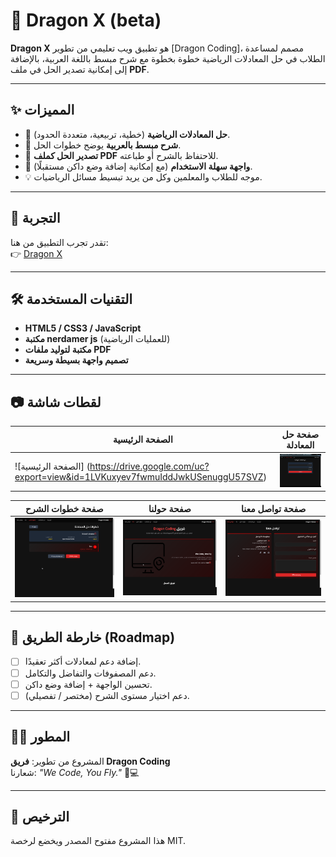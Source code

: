# 🐉 Dragon X (beta)

**Dragon X** هو تطبيق ويب تعليمي من تطوير [Dragon Coding]، مصمم لمساعدة الطلاب في حل المعادلات الرياضية خطوة بخطوة مع شرح مبسط باللغة العربية، بالإضافة إلى إمكانية تصدير الحل في ملف **PDF**.

---

## ✨ المميزات

- 🔢 **حل المعادلات الرياضية** (خطية، تربيعية، متعددة الحدود).
- 📝 **شرح مبسط بالعربية** يوضح خطوات الحل.
- 📄 **تصدير الحل كملف PDF** للاحتفاظ بالشرح أو طباعته.
- 🌙 **واجهة سهلة الاستخدام** (مع إمكانية إضافة وضع داكن مستقبلًا).
- 💡 موجه للطلاب والمعلمين وكل من يريد تبسيط مسائل الرياضيات.

---

## 🚀 التجربة

تقدر تجرب التطبيق من هنا:  
👉 [Dragon X](https://dragon-x.infinityfreeapp.com)

---

## 🛠️ التقنيات المستخدمة

- **HTML5 / CSS3 / JavaScript**
- **مكتبة nerdamer js** (للعمليات الرياضية)
- **مكتبة لتوليد ملفات PDF**
- **تصميم واجهة بسيطة وسريعة**

---

## 📷 لقطات شاشة

| الصفحة الرئيسية | صفحة حل المعادلة |
|-----------------|------------------|
| ![الصفحة الرئيسية] (https://drive.google.com/uc?export=view&id=1LVKuxyev7fwmuIddJwkUSenuggU57SVZ) | ![صفحة حل المعادلة](screenshots/solve.png) |

| صفحة خطوات الشرح | صفحة حولنا | صفحة تواصل معنا |
|------------------|------------|-----------------|
| ![صفحة خطوات الشرح](screenshots/steps.png) | ![صفحة حولنا](screenshots/about.png) | ![صفحة تواصل معنا](screenshots/contact.png) |


---

## 📌 خارطة الطريق (Roadmap)

- [ ] إضافة دعم لمعادلات أكثر تعقيدًا.  
- [ ] دعم المصفوفات والتفاضل والتكامل.  
- [ ] تحسين الواجهة + إضافة وضع داكن.  
- [ ] دعم اختيار مستوى الشرح (مختصر / تفصيلي).  

---

## 👨‍💻 المطور

المشروع من تطوير: **فريق Dragon Coding**  
شعارنا: *"We Code, You Fly."* 🐉💻

---

## 📜 الترخيص

هذا المشروع مفتوح المصدر ويخضع لرخصة MIT.
